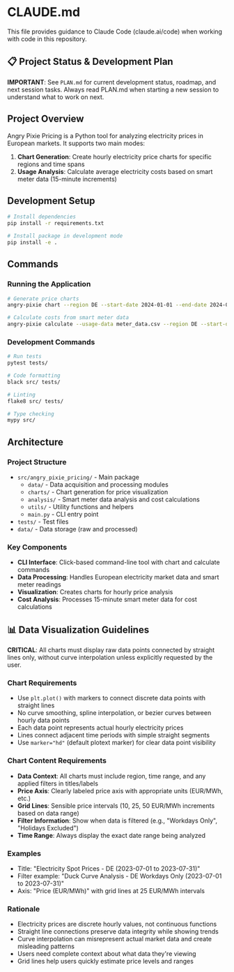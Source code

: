 # CLAUDE.md

This file provides guidance to Claude Code (claude.ai/code) when working with code in this repository.

## 📋 Project Status & Development Plan

**IMPORTANT**: See `PLAN.md` for current development status, roadmap, and next session tasks. Always read PLAN.md when starting a new session to understand what to work on next.

## Project Overview

Angry Pixie Pricing is a Python tool for analyzing electricity prices in European markets. It supports two main modes:
1. **Chart Generation**: Create hourly electricity price charts for specific regions and time spans
2. **Usage Analysis**: Calculate average electricity costs based on smart meter data (15-minute increments)

## Development Setup

```bash
# Install dependencies
pip install -r requirements.txt

# Install package in development mode
pip install -e .
```

## Commands

### Running the Application
```bash
# Generate price charts
angry-pixie chart --region DE --start-date 2024-01-01 --end-date 2024-01-31 --output chart.png

# Calculate costs from smart meter data
angry-pixie calculate --usage-data meter_data.csv --region DE --start-date 2024-01-01 --end-date 2024-01-31
```

### Development Commands
```bash
# Run tests
pytest tests/

# Code formatting
black src/ tests/

# Linting
flake8 src/ tests/

# Type checking
mypy src/
```

## Architecture

### Project Structure
- `src/angry_pixie_pricing/` - Main package
  - `data/` - Data acquisition and processing modules
  - `charts/` - Chart generation for price visualization
  - `analysis/` - Smart meter data analysis and cost calculations
  - `utils/` - Utility functions and helpers
  - `main.py` - CLI entry point
- `tests/` - Test files
- `data/` - Data storage (raw and processed)

### Key Components
- **CLI Interface**: Click-based command-line tool with chart and calculate commands
- **Data Processing**: Handles European electricity market data and smart meter readings
- **Visualization**: Creates charts for hourly price analysis
- **Cost Analysis**: Processes 15-minute smart meter data for cost calculations

## 📊 Data Visualization Guidelines

**CRITICAL**: All charts must display raw data points connected by straight lines only, without curve interpolation unless explicitly requested by the user.

### Chart Requirements
- Use `plt.plot()` with markers to connect discrete data points with straight lines
- No curve smoothing, spline interpolation, or bezier curves between hourly data points
- Each data point represents actual hourly electricity prices
- Lines connect adjacent time periods with simple straight segments
- Use `marker="hd"` (default plotext marker) for clear data point visibility

### Chart Content Requirements
- **Data Context**: All charts must include region, time range, and any applied filters in titles/labels
- **Price Axis**: Clearly labeled price axis with appropriate units (EUR/MWh, etc.)
- **Grid Lines**: Sensible price intervals (10, 25, 50 EUR/MWh increments based on data range)
- **Filter Information**: Show when data is filtered (e.g., "Workdays Only", "Holidays Excluded")
- **Time Range**: Always display the exact date range being analyzed

### Examples
- Title: "Electricity Spot Prices - DE (2023-07-01 to 2023-07-31)"
- Filter example: "Duck Curve Analysis - DE Workdays Only (2023-07-01 to 2023-07-31)"
- Axis: "Price (EUR/MWh)" with grid lines at 25 EUR/MWh intervals

### Rationale
- Electricity prices are discrete hourly values, not continuous functions
- Straight line connections preserve data integrity while showing trends
- Curve interpolation can misrepresent actual market data and create misleading patterns
- Users need complete context about what data they're viewing
- Grid lines help users quickly estimate price levels and ranges